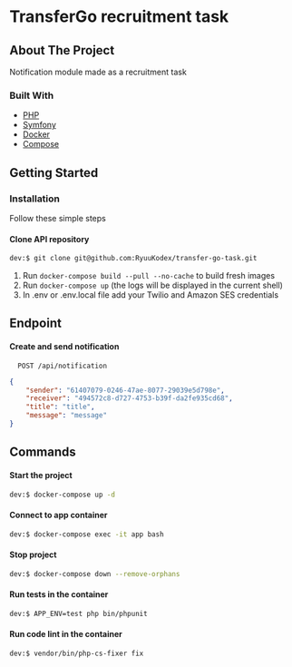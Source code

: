 # TransferGo recruitment task

## About The Project

Notification module made as a recruitment task

### Built With

- [PHP](https://www.php.net/)
- [Symfony](https://symfony.com/)
- [Docker](https://www.docker.com/)
- [Compose](https://docs.docker.com/compose/)

## Getting Started

### Installation

Follow these simple steps

#### Clone API repository

```bash
dev:$ git clone git@github.com:RyuuKodex/transfer-go-task.git
```

1. Run `docker-compose build --pull --no-cache` to build fresh images
2. Run `docker-compose up` (the logs will be displayed in the current shell)
3. In .env or .env.local file add your Twilio and Amazon SES credentials

## Endpoint

#### Create and send notification

```http
  POST /api/notification
```

```json
{
    "sender": "61407079-0246-47ae-8077-29039e5d798e",
    "receiver": "494572c8-d727-4753-b39f-da2fe935cd68",
    "title": "title",
    "message": "message"
}

```

## Commands

#### Start the project

```bash
dev:$ docker-compose up -d
```

#### Connect to app container

```bash
dev:$ docker-compose exec -it app bash
```

#### Stop project

```bash
dev:$ docker-compose down --remove-orphans
```

#### Run tests in the container

```bash
dev:$ APP_ENV=test php bin/phpunit
```

#### Run code lint in the container

```bash
dev:$ vendor/bin/php-cs-fixer fix
```
